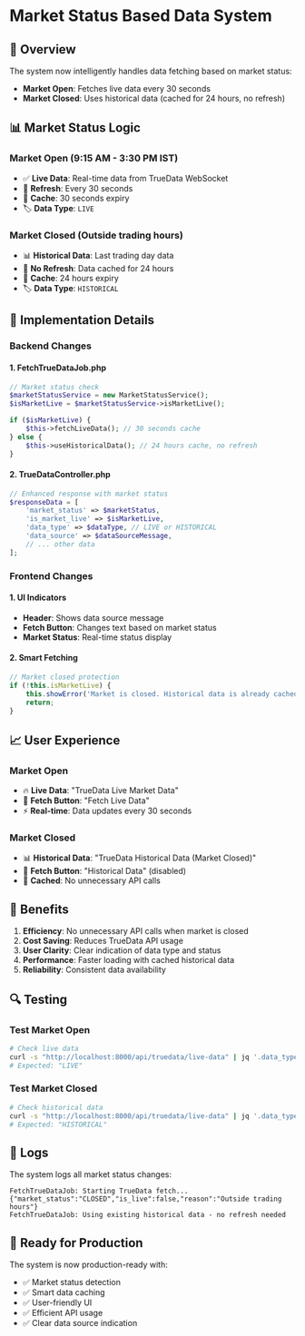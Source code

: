 # Market Status Based Data System

## 🎯 **Overview**
The system now intelligently handles data fetching based on market status:

- **Market Open**: Fetches live data every 30 seconds
- **Market Closed**: Uses historical data (cached for 24 hours, no refresh)

## 📊 **Market Status Logic**

### **Market Open (9:15 AM - 3:30 PM IST)**
- ✅ **Live Data**: Real-time data from TrueData WebSocket
- 🔄 **Refresh**: Every 30 seconds
- 💾 **Cache**: 30 seconds expiry
- 🏷️ **Data Type**: `LIVE`

### **Market Closed (Outside trading hours)**
- 📊 **Historical Data**: Last trading day data
- 🚫 **No Refresh**: Data cached for 24 hours
- 💾 **Cache**: 24 hours expiry
- 🏷️ **Data Type**: `HISTORICAL`

## 🔧 **Implementation Details**

### **Backend Changes**

#### **1. FetchTrueDataJob.php**
```php
// Market status check
$marketStatusService = new MarketStatusService();
$isMarketLive = $marketStatusService->isMarketLive();

if ($isMarketLive) {
    $this->fetchLiveData(); // 30 seconds cache
} else {
    $this->useHistoricalData(); // 24 hours cache, no refresh
}
```

#### **2. TrueDataController.php**
```php
// Enhanced response with market status
$responseData = [
    'market_status' => $marketStatus,
    'is_market_live' => $isMarketLive,
    'data_type' => $dataType, // LIVE or HISTORICAL
    'data_source' => $dataSourceMessage,
    // ... other data
];
```

### **Frontend Changes**

#### **1. UI Indicators**
- **Header**: Shows data source message
- **Fetch Button**: Changes text based on market status
- **Market Status**: Real-time status display

#### **2. Smart Fetching**
```javascript
// Market closed protection
if (!this.isMarketLive) {
    this.showError('Market is closed. Historical data is already cached and will not refresh.');
    return;
}
```

## 📈 **User Experience**

### **Market Open**
- 🔥 **Live Data**: "TrueData Live Market Data"
- 🔄 **Fetch Button**: "Fetch Live Data"
- ⚡ **Real-time**: Data updates every 30 seconds

### **Market Closed**
- 📊 **Historical Data**: "TrueData Historical Data (Market Closed)"
- 🚫 **Fetch Button**: "Historical Data" (disabled)
- 💾 **Cached**: No unnecessary API calls

## 🎯 **Benefits**

1. **Efficiency**: No unnecessary API calls when market is closed
2. **Cost Saving**: Reduces TrueData API usage
3. **User Clarity**: Clear indication of data type and status
4. **Performance**: Faster loading with cached historical data
5. **Reliability**: Consistent data availability

## 🔍 **Testing**

### **Test Market Open**
```bash
# Check live data
curl -s "http://localhost:8000/api/truedata/live-data" | jq '.data_type'
# Expected: "LIVE"
```

### **Test Market Closed**
```bash
# Check historical data
curl -s "http://localhost:8000/api/truedata/live-data" | jq '.data_type'
# Expected: "HISTORICAL"
```

## 📝 **Logs**

The system logs all market status changes:
```
FetchTrueDataJob: Starting TrueData fetch... {"market_status":"CLOSED","is_live":false,"reason":"Outside trading hours"}
FetchTrueDataJob: Using existing historical data - no refresh needed
```

## 🚀 **Ready for Production**

The system is now production-ready with:
- ✅ Market status detection
- ✅ Smart data caching
- ✅ User-friendly UI
- ✅ Efficient API usage
- ✅ Clear data source indication





